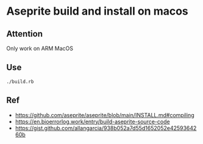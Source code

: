 # Aseprite build and install on macos


## Attention

Only work on ARM MacOS

## Use

`./build.rb`


## Ref

* https://github.com/aseprite/aseprite/blob/main/INSTALL.md#compiling
* https://en.bioerrorlog.work/entry/build-aseprite-source-code
* https://gist.github.com/allangarcia/938b052a7d55d1652052e4259364260b
